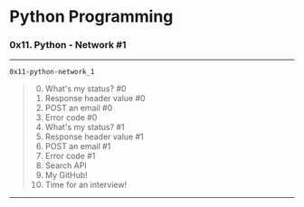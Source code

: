 # Python Programming
### 0x11. Python - Network #1
---
`0x11-python-network_1`
> 0. What's my status? #0
> 1. Response header value #0
> 2. POST an email #0
> 3. Error code #0
> 4. What's my status? #1
> 5. Response header value #1
> 6. POST an email #1
> 7. Error code #1 
> 8. Search API
> 9. My GitHub!
> 10. Time for an interview!
---
